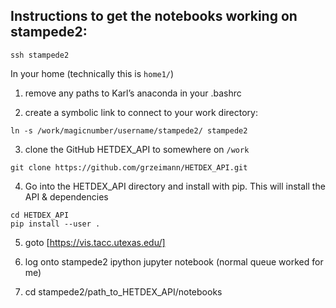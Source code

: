 ## Instructions to get the notebooks working on stampede2:

```
ssh stampede2
```

In your home (technically this is ``home1/``)​

1. remove any paths to Karl’s anaconda in your .bashrc

2. create a symbolic link to connect to your work directory:
```
ln -s /work/magicnumber/username/stampede2/ stampede2
```

3. clone the GitHub HETDEX_API to somewhere on ``/work``

```
git clone https://github.com/grzeimann/HETDEX_API.git
```

4. Go into the HETDEX_API directory and install with pip. This will install the API & dependencies

```
cd HETDEX_API
pip install --user .
```

5. goto [https://vis.tacc.utexas.edu/] 

6. log onto stampede2 ipython jupyter notebook (normal queue worked for me)

7. cd stampede2/path_to_HETDEX_API/notebooks
